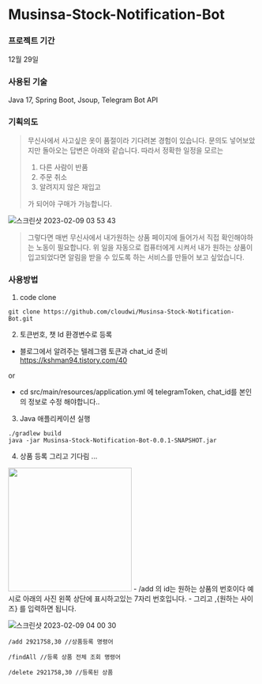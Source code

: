 # Musinsa-Stock-Notification-Bot

### 프로젝트 기간
12월 29일

### 사용된 기술
Java 17, Spring Boot, Jsoup, Telegram Bot API 

### 기획의도
> 무신사에서 사고싶은 옷이 품절이라 기다려본 경험이 있습니다.
> 문의도 넣어보았지만 돌아오는 답변은 아래와 같습니다.
> 따라서 정확한 일정을 모르는 
> 1. 다른 사람이 반품 
> 2. 주문 취소
> 3. 알려지지 않은 재입고
>
> 가 되어야 구매가 가능합니다.

![스크린샷 2023-02-09 03 53 43](https://user-images.githubusercontent.com/86584887/217726462-9f6f79c0-b95f-4b7c-878f-0faebb0e5aab.png)

> 그렇다면 매번 무신사에서 내가원하는 상품 페이지에 들어가서 직접 확인해야하는 노동이 필요합니다.
> 위 일을 자동으로 컴퓨터에게 시켜서 내가 원하는 상품이 입고되었다면 알림을 받을 수 있도록 하는 서비스를 만들어 보고 싶었습니다.

### 사용방법
1. code clone
```
git clone https://github.com/cloudwi/Musinsa-Stock-Notification-Bot.git
```
2. 토큰번호, 챗 Id 환경변수로 등록 
- 블로그에서 알려주는 텔레그램 토큰과 chat_id 준비 https://kshman94.tistory.com/40

or

- cd src/main/resources/application.yml 에 telegramToken, chat_id를 본인의 정보로 수정 해야합니다..
3. Java 애플리케이션 실행
```
./gradlew build
java -jar Musinsa-Stock-Notification-Bot-0.0.1-SNAPSHOT.jar
```
4. 상품 등록 그리고 기다림 ...
<img src=img.png width="250"/>
- /add 의 id는 원하는 상품의 번호이다 예시로 아래의 사진 왼쪽 상단에 표시하고있는 7자리 번호입니다.
- 그리고 ,{원하는 사이즈} 를 입력하면 됩니다.

![스크린샷 2023-02-09 04 00 30](https://user-images.githubusercontent.com/86584887/217726498-eb24064a-73cf-4bcc-afdb-14b0b549688a.png)

```
/add 2921758,30 //상품등록 명령어
```
```
/findAll //등록 상품 전체 조회 명령어
```
```
/delete 2921758,30 //등록된 상품 
```
